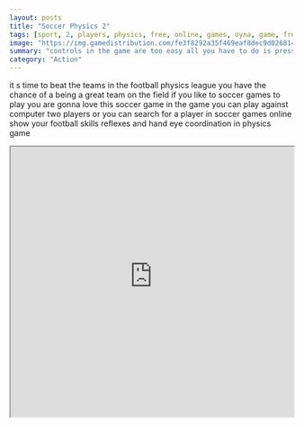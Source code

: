 ```yaml
---
layout: posts
title: "Soccer Physics 2"
tags: [sport, 2, players, physics, free, online, games, oyna, game, free, games, play, play, games]
image: "https://img.gamedistribution.com/fe3f8292a35f469eaf8dec9d0268143f-512x384.jpeg"
summary: "controls in the game are too easy all you have to do is pressing w and d keys to move your players enjoy  free online games oyna game free games play play games"
category: "Action"
---
```


it s time to beat the teams in the football physics league you have the chance of a being a great team on the field if you like to soccer games to play you are gonna love this soccer game in the game you can play against computer two players or you can search for a player in soccer games online show your football skills reflexes and hand eye coordination in physics game

<iframe width="100%" height="480px;" src="https://html5.gamedistribution.com/fe3f8292a35f469eaf8dec9d0268143f/"></iframe>